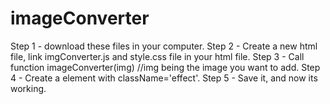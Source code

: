 # imageConverter

Step 1 - download these files in your computer.
Step 2 - Create a new html file, link imgConverter.js and style.css file in your html file.
Step 3 - Call function imageConverter(img) //img being the image you want to add.
Step 4 - Create a element with className='effect'.
Step 5 - Save it, and now its working.
